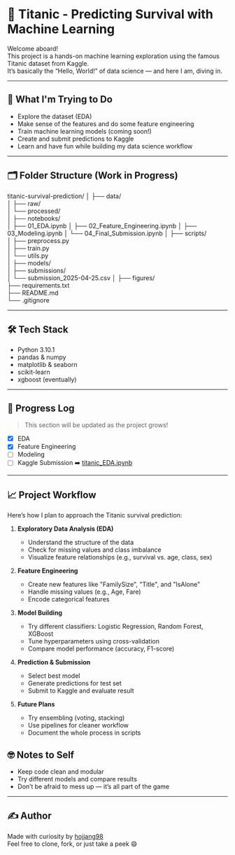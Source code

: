 # 🚢 Titanic - Predicting Survival with Machine Learning

Welcome aboard!  
This project is a hands-on machine learning exploration using the famous Titanic dataset from Kaggle.  
It’s basically the “Hello, World!” of data science — and here I am, diving in.

---

## 🎯 What I'm Trying to Do

- Explore the dataset (EDA)
- Make sense of the features and do some feature engineering
- Train machine learning models (coming soon!)
- Create and submit predictions to Kaggle
- Learn and have fun while building my data science workflow

---

## 🗂️ Folder Structure (Work in Progress)

titanic-survival-prediction/
│
├── data/                 
│   ├── raw/             
│   └── processed/      
│
├── notebooks/           
│   ├── 01_EDA.ipynb
│   ├── 02_Feature_Engineering.ipynb
│   ├── 03_Modeling.ipynb
│   └── 04_Final_Submission.ipynb
│
├── scripts/               
│   ├── preprocess.py      
│   ├── train.py           
│   └── utils.py          
│
├── models/               
│
├── submissions/           
│   └── submission_2025-04-25.csv
│
├── figures/               
├── requirements.txt       
├── README.md             
└── .gitignore            

---

## 🛠️ Tech Stack

- Python 3.10.1
- pandas & numpy
- matplotlib & seaborn
- scikit-learn
- xgboost (eventually)

---

## 📝 Progress Log

> This section will be updated as the project grows!

- [x] EDA
- [x] Feature Engineering
- [ ] Modeling
- [ ] Kaggle Submission
➡️ [titanic_EDA.ipynb](./notebooks/titanic_EDA.ipynb)

---

## 📈 Project Workflow

Here’s how I plan to approach the Titanic survival prediction:

1. **Exploratory Data Analysis (EDA)**  
   - Understand the structure of the data  
   - Check for missing values and class imbalance  
   - Visualize feature relationships (e.g., survival vs. age, class, sex)

2. **Feature Engineering**  
   - Create new features like "FamilySize", "Title", and "IsAlone"  
   - Handle missing values (e.g., Age, Fare)  
   - Encode categorical features

3. **Model Building**  
   - Try different classifiers: Logistic Regression, Random Forest, XGBoost  
   - Tune hyperparameters using cross-validation  
   - Compare model performance (accuracy, F1-score)

4. **Prediction & Submission**  
   - Select best model  
   - Generate predictions for test set  
   - Submit to Kaggle and evaluate result

5. **Future Plans**  
   - Try ensembling (voting, stacking)  
   - Use pipelines for cleaner workflow  
   - Document the whole process in scripts


## 🤓 Notes to Self

- Keep code clean and modular
- Try different models and compare results
- Don’t be afraid to mess up — it’s all part of the game

---

## ✍️ Author

Made with curiosity by [hojjang98](https://github.com/hojjang98)  
Feel free to clone, fork, or just take a peek 😄